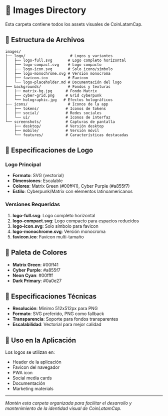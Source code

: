 # 📁 Images Directory

Esta carpeta contiene todos los assets visuales de CoinLatamCap.

## 🎨 Estructura de Archivos

```
images/
├── logo/                    # Logos y variantes
│   ├── logo-full.svg       # Logo completo horizontal
│   ├── logo-compact.svg    # Logo compacto
│   ├── logo-icon.svg       # Solo icono/símbolo
│   ├── logo-monochrome.svg # Versión monocroma
│   ├── favicon.ico         # Favicon
│   └── logo-placeholder.md # Documentación del logo
├── backgrounds/            # Fondos y texturas
│   ├── matrix-bg.jpg      # Fondo Matrix
│   ├── cyber-grid.png     # Grid cyberpunk
│   └── holographic.jpg   # Efectos holográficos
├── icons/                  # Iconos de la app
│   ├── tokens/            # Iconos de tokens
│   ├── social/            # Redes sociales
│   └── ui/                # Iconos de interfaz
└── screenshots/           # Capturas de pantalla
    ├── desktop/           # Versión desktop
    ├── mobile/            # Versión móvil
    └── features/          # Características destacadas
```

## 🎯 Especificaciones de Logo

### Logo Principal
- **Formato**: SVG (vectorial)
- **Dimensiones**: Escalable
- **Colores**: Matrix Green (#00ff41), Cyber Purple (#a855f7)
- **Estilo**: Cyberpunk/Matrix con elementos latinoamericanos

### Versiones Requeridas
1. **logo-full.svg**: Logo completo horizontal
2. **logo-compact.svg**: Logo compacto para espacios reducidos
3. **logo-icon.svg**: Solo símbolo para favicon
4. **logo-monochrome.svg**: Versión monocroma
5. **favicon.ico**: Favicon multi-tamaño

## 🎨 Paleta de Colores

- **Matrix Green**: #00ff41
- **Cyber Purple**: #a855f7
- **Neon Cyan**: #00ffff
- **Dark Primary**: #0a0e27

## 📐 Especificaciones Técnicas

- **Resolución**: Mínimo 512x512px para PNG
- **Formato**: SVG preferido, PNG como fallback
- **Transparencia**: Soporte para fondos transparentes
- **Escalabilidad**: Vectorial para mejor calidad

## 🚀 Uso en la Aplicación

Los logos se utilizan en:
- Header de la aplicación
- Favicon del navegador
- PWA icon
- Social media cards
- Documentación
- Marketing materials

---

*Mantén esta carpeta organizada para facilitar el desarrollo y mantenimiento de la identidad visual de CoinLatamCap.*

